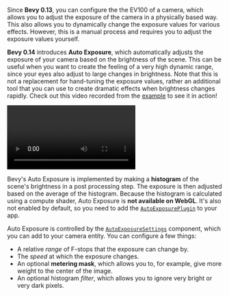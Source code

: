 Since **Bevy 0.13**, you can configure the the EV100 of a camera, which allows you to adjust the exposure of the camera in a physically based way. This also allows you to dynamically change the exposure values for various effects. However, this is a manual process and requires you to adjust the exposure values yourself.

**Bevy 0.14** introduces **Auto Exposure**, which automatically adjusts the exposure of your camera based on the brightness of the scene. This can be useful when you want to create the feeling of a very high dynamic range, since your eyes also adjust to large changes in brightness. Note that this is not a replacement for hand-tuning the exposure values, rather an additional tool that you can use to create dramatic effects when brightness changes rapidly. Check out this video recorded from the [example](https://github.com/bevyengine/bevy/blob/main/examples/3d/auto_exposure.rs) to see it in action!

<video controls><source src="auto_exposure.mp4" type="video/mp4"/></video>

Bevy's Auto Exposure is implemented by making a **histogram** of the scene's brightness in a post processing step. The exposure is then adjusted based on the average of the histogram. Because the histogram is calculated using a compute shader, Auto Exposure is **not available on WebGL**. It's also not enabled by default, so you need to add the [`AutoExposurePlugin`](https://docs.rs/bevy/0.14/bevy/core_pipeline/auto_exposure/struct.AutoExposurePlugin.html) to your app.

Auto Exposure is controlled by the [`AutoExposureSettings`](https://docs.rs/bevy/0.14/bevy/core_pipeline/auto_exposure/struct.AutoExposureSettings.html) component, which you can add to your camera entity. You can configure a few things:
* A relative *range* of F-stops that the exposure can change by.
* The *speed* at which the exposure changes.
* An optional **metering mask**, which allows you to, for example, give more weight to the center of the image.
* An optional histogram *filter*, which allows you to ignore very bright or very dark pixels.
